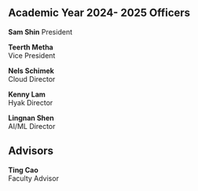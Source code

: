 ## Academic Year 2024- 2025 Officers



**Sam Shin** 
President  


**Teerth Metha**  
Vice President 


**Nels Schimek**  
Cloud Director


**Kenny Lam**  
Hyak Director 


**Lingnan Shen**  
AI/ML Director 



## Advisors

**Ting Cao**  
Faculty Advisor






